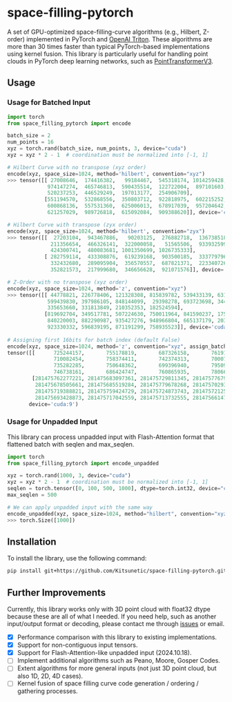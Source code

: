 # space-filling-pytorch

A set of GPU-optimized space-filling-curve algorithms (e.g., Hilbert, Z-order) implemented in PyTorch and [OpenAI Triton](https://github.com/triton-lang/triton).
These algorithms are more than 30 times faster than typical PyTorch-based implementations using kernel fusion.
This library is particularly useful for handling point clouds in PyTorch deep learning networks, such as [PointTransformerV3](https://github.com/Pointcept/PointTransformerV3).


## Usage

### Usage for Batched Input

```py
import torch
from space_filling_pytorch import encode

batch_size = 2
num_points = 16
xyz = torch.rand(batch_size, num_points, 3, device="cuda")
xyz = xyz * 2 - 1  # coordination must be normalized into [-1, 1]

# Hilbert Curve with no transpose (xyz order)
encode(xyz, space_size=1024, method='hilbert', convention="xyz")
>>> tensor([[ 27008646,  174416382,   99184467,  545318174, 1014259428,  947817691,
             974147274,  465746813,  590435514,  122722004,  897101603,  535449979,
             520237253,  446529249,  197013177,  254906709],
            [551194570,  532868556,  350803712,  922818975,  602215252,  253605249,
             600868136,  557531360,  625006013,  678917039,  957204642,  187281814,
             621257029,  989726818,  615092084,  909388620]], device='cuda:0')

# Hilbert Curve with transpose (zyx order)
encode(xyz, space_size=1024, method='hilbert', convention="zyx")
>>> tensor([[  27203104,  943467886,   90203125,  276882718,  136738518,  171280879,
              211356654,  466326141,  322000058,   51565506,  933932599,  422793567,
              424300741,  480083681, 1001350699, 1026735333],
            [ 282759114,  433308876,  619239168,  903500185,  333779796, 1037547831,
              332432680,  289095904,  356570557,  687821371,  223340726, 1006162308,
              352821573,  217999680,  346656628,  921071576]], device='cuda:0')

# Z-Order with no transpose (xyz order)
encode(xyz, space_size=1024, method='z', convention="xyz")
>>> tensor([[ 44778821, 226778406, 121328308, 815839782, 539433139, 631067087,
             599439830, 397986105, 848144099,  29398278, 693723698, 344726626,
             335653660, 331813849, 210352353, 182524594],
            [819692704, 349517781, 507224630, 750011964, 841590237, 175939993,
             840220003, 882290987, 935427276, 948966804, 665137179, 203507248,
             923330332, 596839195, 871191299, 758935523]], device='cuda:0')
             
# Assigning first 16bits for batch index (default False)
encode(xyz, space_size=1024, method='z', convention="xyz", assign_batch_index=True)
tensor([[      725244157,       755178819,       687326158,       761914265,
               710082454,       758374411,       742374313,       700072672,
               735282285,       750648362,       699396940,       795097663,
               746738161,       686424747,       760865935,       780661447],
        [281475762277221, 281475683097361, 281475729811345, 281475776790443,
         281475678505661, 281475685519284, 281475779678268, 281475702935583,
         281475719388821, 281475759424729, 281475724873743, 281475721258349,
         281475693428873, 281475717042559, 281475713732555, 281475661478084]],
       device='cuda:9')
```

### Usage for Unpadded Input

This library can process unpadded input with Flash-Attention format that flattened batch with seqlen and max_seqlen.

```py
import torch
from space_filling_pytorch import encode_unpadded

xyz = torch.rand(1000, 3, device="cuda")
xyz = xyz * 2 - 1  # coordination must be normalized into [-1, 1]
seqlen = torch.tensor([0, 100, 500, 1000], dtype=torch.int32, device="cuda")
max_seqlen = 500

# We can apply unpadded input with the same way
encode_unpadded(xyz, space_size=1024, method="hilbert", convention="xyz", assign_batch_index=True).shape
>>> torch.Size([1000])
```


## Installation

To install the library, use the following command:

```sh
pip install git+https://github.com/Kitsunetic/space-filling-pytorch.git
```


## Further Improvements

Currently, this library works only with 3D point cloud with float32 dtype because these are all of what I needed.
If you need help, such as another input/output format or decoding, please contact me through [issues](https://github.com/Kitsunetic/space-filling-pytorch/issues) or email.

- [x] Performance comparison with this library to existing implementations.
- [x] Support for non-contiguous input tensors.
- [x] Support for Flash-Attention-like unpadded input (2024.10.18).
- [ ] Implement additional algorithms such as Peano, Moore, Gosper Codes.
- [ ] Extent algorithms for more general inputs (not just 3D point cloud, but also 1D, 2D, 4D cases).
- [ ] Kernel fusion of space filling curve code generation / ordering / gathering processes.
